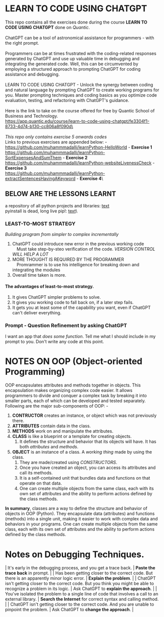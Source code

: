 # LEARN TO CODE USING CHATGPT
This repo contains all the exercises done during the course **LEARN TO CODE USING CHATGPT** done on *Quantic*.\
\
ChatGPT can be a tool of astronomical assistance for programmers - with the right prompt.\
\
Programmers can be at times frustrated with the coding-related responses generated by ChatGPT and use up valuable time in debugging and integrating the generated code. Well, this can be circumvented by employing a structured approach to prompting ChatGPT for coding assistance and debugging.\
\
LEARN TO CODE USING CHATGPT - Unlock the synergy between coding and natural language by prompting ChatGPT to create working programs for you. Master prompting techniques and coding basics as you optimize code evaluation, testing, and refactoring with ChatGPT's guidance.\
\
Here is the link to take on the course offered for free by Quantic School of Business and Technology.\
https://app.quantic.edu/course/learn-to-code-using-chatgpt/fe3304f1-8733-4d74-b130-cc806a8f090d\
\
\
*This repo only contains exercise 5 onwards codes*\
Links to previous exercises are appended below: -\
https://github.com/muhammmadalli/learnPython-HelloWorld - **Exercise 1**\
https://github.com/muhammmadalli/learnPython-SortExpensesAndSumThem - **Exercise 2**\
https://github.com/muhammmadalli/learnPython-websiteLivenessCheck - **Exercise 3**\
https://github.com/muhammmadalli/learnPython-extractSentencesHavingAKeyword - **Exercise 4**\


## **BELOW ARE THE LESSONS LEARNT**
a repository of all python projects and libraries: [text](https://pypi.org/)\
pyinstall is dead, long live pip!: [text](https://ianbicking.org/blog/2008/10/pyinstall-is-dead-long-live-pip.html)\

### LEAST-TO-MOST STRATEGY
*Building program from simpler to complex incrementally*
1. ChatGPT could introduce new error in the previous working code\
&emsp;Must take step-by-steo verification of the code. *VERSION CONTROL WILL HELP A LOT*
2. MORE THOUGHT IS REQUIRED BY THE PROGRAMMER  
&emsp;Promrammer is to use his intelligence for breaking down and integrating the modules
3. Overall time taken is more.

#### The advantages of least-to-most strategy. 
1. It gives ChatGPT simpler problems to solve. 
2. It gives you working code to fall back on, if a later step fails. 
3. It gets you at least some of the capability you want, even if ChatGPT can't deliver everything. 

### Prompt - Question Refinement by asking ChatGPT
I want an app that *does some function*. Tell me what I should include in my prompt to you. Don't write any code at this point.

# NOTES ON OOP (Object-oriented Programming)
OOP encapsulates attributes and methods together in objects. This encapsulation makes organizing complex code easier. It allows programmers to divide and conquer a complex task by breaking it into smaller parts, each of which can be developed and tested separately. Following are the major sub-components of OOP: -  
1. **CONTRUCTOR** creates an instance, or object which was not previously there.
2. **ATTRIBUTES** contain data in the class.
3. **METHODS** work on and manipulate the attributes.
4. **CLASS** is like a blueprint or a template for creating objects. 
    1. It defines the structure and behavior that its objects will have. It has both *attributes* and *methods*.
5. **OBJECT** is an instance of a class. A *working thing* made by using the class.
    1. They are made/created using *CONSTRUCTORS*.
    2. Once you have created an object, you can access its attributes and call its methods.
    3. It is a self-contained unit that bundles data and functions on that operate on that data.
    4. One can create multiple objects from the same class, each with its own set of attributes and the ability to perform actions defined by the class methods. 

**In summary**, classes are a way to define the structure and behavior of objects in OOP (Python). They encapsulate data (attributes) and functions (methods) into a single unit, making it easier to work with complex data and behaviors in your programs. One can create multiple objects from the same class, each with its own set of attributes and the ability to perform actions defined by the class methods.


# Notes on Debugging Techniques. 
| It's early in the debugging process, and you get a trace back. | **Paste the trace back** in prompt. | 
| Has been getting closer to the correct code. But there is an apparently minor logic error. | **Explain the problem**. | 
| ChatGPT isn't getting closer to the correct code. But you think you might be able to recognize a problem in its logic. | Ask ChatGPT to **explain the approach**. | 
| You've isolated the problem to a single line of code that involves a call to an external library. | **Search the Internet** for correct syntax and calling method. | 
| ChatGPT isn't getting closer to the correct code. And you are unable to pinpoint the problem. | Ask ChatGPT to **change the approach**. | 